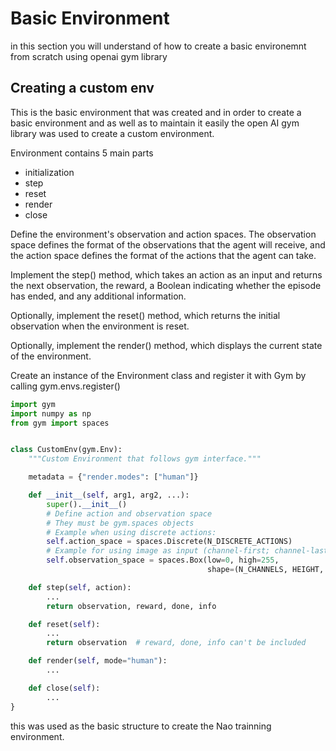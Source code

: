 
# Basic Environment

in this section you will understand of how to create a basic environemnt from scratch using openai gym library

## Creating a custom env

This is the basic environment that was created and in order to create a basic environment and as well
as to maintain it easily the open AI gym library was used to create a custom environment.

Environment contains 5 main parts 

- initialization
- step
- reset
- render
- close


Define the environment's observation and action spaces. The observation space defines the format of the observations that the agent will receive, and the action space defines the format of the actions that the agent can take.

Implement the step() method, which takes an action as an input and returns the next observation, the reward, a Boolean indicating whether the episode has ended, and any additional information.

Optionally, implement the reset() method, which returns the initial observation when the environment is reset.

Optionally, implement the render() method, which displays the current state of the environment.

Create an instance of the Environment class and register it with Gym by calling gym.envs.register()


```python
import gym
import numpy as np
from gym import spaces


class CustomEnv(gym.Env):
    """Custom Environment that follows gym interface."""

    metadata = {"render.modes": ["human"]}

    def __init__(self, arg1, arg2, ...):
        super().__init__()
        # Define action and observation space
        # They must be gym.spaces objects
        # Example when using discrete actions:
        self.action_space = spaces.Discrete(N_DISCRETE_ACTIONS)
        # Example for using image as input (channel-first; channel-last also works):
        self.observation_space = spaces.Box(low=0, high=255,
                                            shape=(N_CHANNELS, HEIGHT, WIDTH), dtype=np.uint8)

    def step(self, action):
        ...
        return observation, reward, done, info

    def reset(self):
        ...
        return observation  # reward, done, info can't be included

    def render(self, mode="human"):
        ...

    def close(self):
        ...
}
```

this was used as the basic structure to create the Nao trainning environment.
